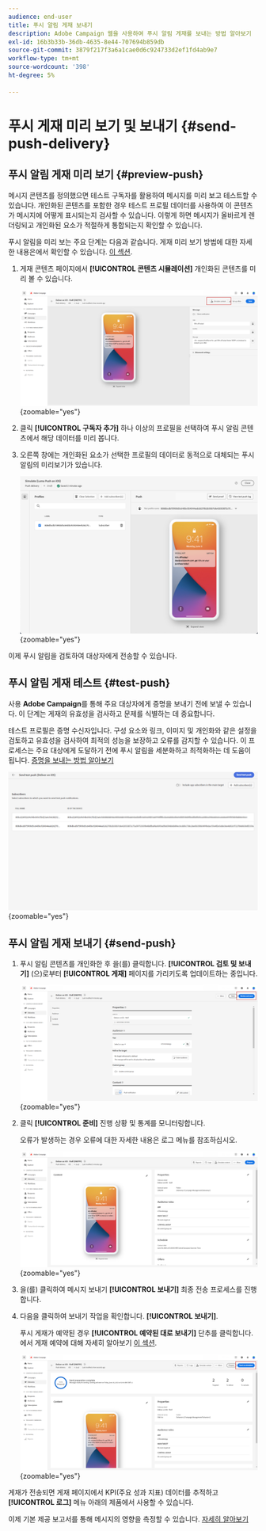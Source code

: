 ```yaml
---
audience: end-user
title: 푸시 알림 게재 보내기
description: Adobe Campaign 웹을 사용하여 푸시 알림 게재를 보내는 방법 알아보기
exl-id: 16b3b33b-36db-4635-8e44-707694b859db
source-git-commit: 3879f217f3a6a1cae0d6c924733d2ef1fd4ab9e7
workflow-type: tm+mt
source-wordcount: '398'
ht-degree: 5%

---
```


# 푸시 게재 미리 보기 및 보내기 {#send-push-delivery}

## 푸시 알림 게재 미리 보기 {#preview-push}

메시지 콘텐츠를 정의했으면 테스트 구독자를 활용하여 메시지를 미리 보고 테스트할 수 있습니다. 개인화된 콘텐츠를 포함한 경우 테스트 프로필 데이터를 사용하여 이 콘텐츠가 메시지에 어떻게 표시되는지 검사할 수 있습니다. 이렇게 하면 메시지가 올바르게 렌더링되고 개인화된 요소가 적절하게 통합되는지 확인할 수 있습니다.

푸시 알림을 미리 보는 주요 단계는 다음과 같습니다. 게재 미리 보기 방법에 대한 자세한 내용은에서 확인할 수 있습니다. [이 섹션](../preview-test/preview-content.md).

1. 게재 콘텐츠 페이지에서 **[!UICONTROL 콘텐츠 시뮬레이션]** 개인화된 콘텐츠를 미리 볼 수 있습니다.

   ![](assets/push_send_1.png){zoomable=&quot;yes&quot;}

1. 클릭 **[!UICONTROL 구독자 추가]** 하나 이상의 프로필을 선택하여 푸시 알림 콘텐츠에서 해당 데이터를 미리 봅니다.


   <!--Once your test subscribers are selected, click **[!UICONTROL Select]**.
    ![](assets/push_send_5.png){zoomable="yes"}-->

1. 오른쪽 창에는 개인화된 요소가 선택한 프로필의 데이터로 동적으로 대체되는 푸시 알림의 미리보기가 있습니다.

   ![](assets/push_send_7.png){zoomable=&quot;yes&quot;}

이제 푸시 알림을 검토하여 대상자에게 전송할 수 있습니다.

## 푸시 알림 게재 테스트 {#test-push}

사용 **Adobe Campaign**&#x200B;를 통해 주요 대상자에게 증명을 보내기 전에 보낼 수 있습니다. 이 단계는 게재의 유효성을 검사하고 문제를 식별하는 데 중요합니다.

테스트 프로필은 증명 수신자입니다. 구성 요소와 링크, 이미지 및 개인화와 같은 설정을 검토하고 유효성을 검사하여 최적의 성능을 보장하고 오류를 감지할 수 있습니다. 이 프로세스는 주요 대상에게 도달하기 전에 푸시 알림을 세분화하고 최적화하는 데 도움이 됩니다. [증명을 보내는 방법 알아보기](../preview-test/test-deliveries.md#subscribers)

![](assets/push_send_6.png){zoomable=&quot;yes&quot;}

## 푸시 알림 게재 보내기 {#send-push}

1. 푸시 알림 콘텐츠를 개인화한 후 을(를) 클릭합니다. **[!UICONTROL 검토 및 보내기]** (으)로부터 **[!UICONTROL 게재]** 페이지를 가리키도록 업데이트하는 중입니다.

   ![](assets/push_send_2.png){zoomable=&quot;yes&quot;}

1. 클릭 **[!UICONTROL 준비]** 진행 상황 및 통계를 모니터링합니다.

   오류가 발생하는 경우 오류에 대한 자세한 내용은 로그 메뉴를 참조하십시오.

   ![](assets/push_send_3.png){zoomable=&quot;yes&quot;}

1. 을(를) 클릭하여 메시지 보내기 **[!UICONTROL 보내기]** 최종 전송 프로세스를 진행합니다.

1. 다음을 클릭하여 보내기 작업을 확인합니다. **[!UICONTROL 보내기]**.

   푸시 게재가 예약된 경우 **[!UICONTROL 예약된 대로 보내기]** 단추를 클릭합니다. 에서 게재 예약에 대해 자세히 알아보기 [이 섹션](../msg/gs-messages.md#schedule-the-delivery-sending).

   ![](assets/push_send_4.png){zoomable=&quot;yes&quot;}

게재가 전송되면 게재 페이지에서 KPI(주요 성과 지표) 데이터를 추적하고 **[!UICONTROL 로그]** 메뉴 아래의 제품에서 사용할 수 있습니다.

이제 기본 제공 보고서를 통해 메시지의 영향을 측정할 수 있습니다. [자세히 알아보기](../reporting/push-report.md)
